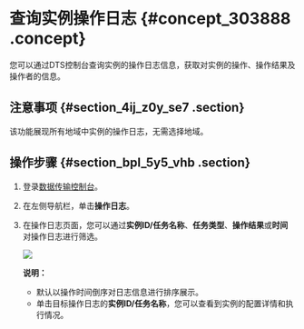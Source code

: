 # 查询实例操作日志 {#concept_303888 .concept}

您可以通过DTS控制台查询实例的操作日志信息，获取对实例的操作、操作结果及操作者的信息。

## 注意事项 {#section_4ij_z0y_se7 .section}

该功能展现所有地域中实例的操作日志，无需选择地域。

## 操作步骤 {#section_bpl_5y5_vhb .section}

1.  登录[数据传输控制台](https://dts.console.aliyun.com/)。
2.  在左侧导航栏，单击**操作日志**。
3.  在操作日志页面，您可以通过**实例ID/任务名称**、**任务类型**、**操作结果**或**时间**对操作日志进行筛选。

    ![](http://static-aliyun-doc.oss-cn-hangzhou.aliyuncs.com/assets/img/249249/156220577947869_zh-CN.png)

    **说明：** 

    -   默认以操作时间倒序对日志信息进行排序展示。
    -   单击目标操作日志的**实例ID/任务名称**，您可以查看到实例的配置详情和执行情况。

